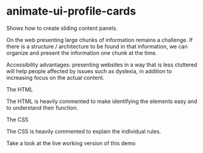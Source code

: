 # animate-ui-profile-cards
Shows how to create sliding content panels.

On the web presenting large chunks of information remains a challenge. If there is a structure / architecture to be found in that information, we can organize and present the information one chunk at the time.

Accessibility advantages: presenting websites in a way that is less cluttered will help people affected by issues such as dyslexia, in addition to increasing focus on the actual content.

The HTML

The HTML is heavily commented to make identifying the elements easy and to understand their function.

The CSS

The CSS is heavily commented to explain the individual rules.

Take a look at the live working version of this demo

